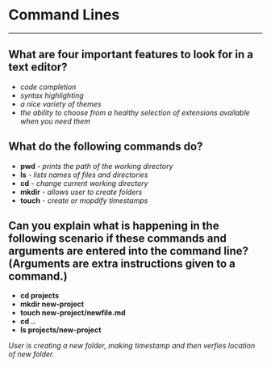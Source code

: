 # Command Lines

<hr>

## What are four important features to look for in a text editor?

+ *code completion*
+ *syntax highlighting*
+ *a nice variety of themes*
+ *the ability to choose from a healthy selection of extensions available when you need them*


## What do the following commands do? 

- **pwd** -    *prints the path of the working directory*
- **ls** -  *lists names of files and directories*
- **cd** -  *change current working directory*
- **mkdir** -  *allows user to create folders*
- **touch** -  *create or mopdify timestamps*

## Can you explain what is happening in the following scenario if these commands and arguments are entered into the command line? (Arguments are extra instructions given to a command.)

- **cd projects**
- **mkdir new-project**
- **touch new-project/newfile.md**
- **cd ..**
- **ls projects/new-project**

*User is creating a new folder, making timestamp and then verfies location of new folder.*
